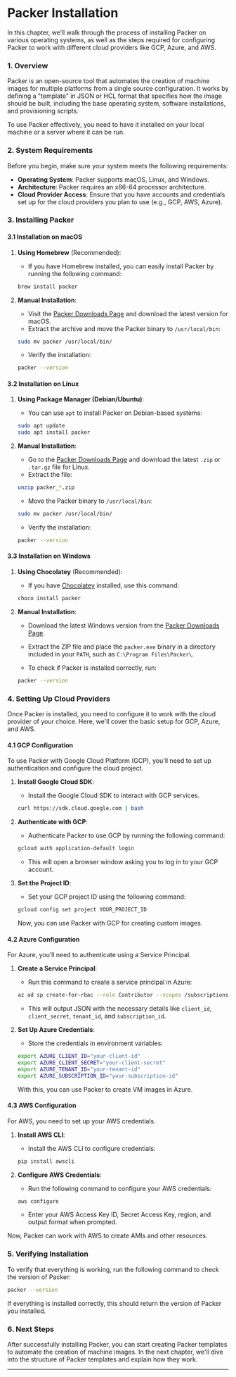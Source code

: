 # Packer Installation

In this chapter, we’ll walk through the process of installing Packer on various operating systems, as well as the steps required for configuring Packer to work with different cloud providers like GCP, Azure, and AWS.

### 1. **Overview**

Packer is an open-source tool that automates the creation of machine images for multiple platforms from a single source configuration. It works by defining a "template" in JSON or HCL format that specifies how the image should be built, including the base operating system, software installations, and provisioning scripts.

To use Packer effectively, you need to have it installed on your local machine or a server where it can be run.

### 2. **System Requirements**

Before you begin, make sure your system meets the following requirements:

- **Operating System**: Packer supports macOS, Linux, and Windows.
- **Architecture**: Packer requires an x86-64 processor architecture.
- **Cloud Provider Access**: Ensure that you have accounts and credentials set up for the cloud providers you plan to use (e.g., GCP, AWS, Azure).
  
### 3. **Installing Packer**

#### 3.1 **Installation on macOS**

1. **Using Homebrew** (Recommended):
   - If you have Homebrew installed, you can easily install Packer by running the following command:

   ```bash
   brew install packer
   ```

2. **Manual Installation**:
   - Visit the [Packer Downloads Page](https://www.packer.io/downloads) and download the latest version for macOS.
   - Extract the archive and move the Packer binary to `/usr/local/bin`:

   ```bash
   sudo mv packer /usr/local/bin/
   ```

   - Verify the installation:

   ```bash
   packer --version
   ```

#### 3.2 **Installation on Linux**

1. **Using Package Manager (Debian/Ubuntu)**:
   - You can use `apt` to install Packer on Debian-based systems:

   ```bash
   sudo apt update
   sudo apt install packer
   ```

2. **Manual Installation**:
   - Go to the [Packer Downloads Page](https://www.packer.io/downloads) and download the latest `.zip` or `.tar.gz` file for Linux.
   - Extract the file:

   ```bash
   unzip packer_*.zip
   ```

   - Move the Packer binary to `/usr/local/bin`:

   ```bash
   sudo mv packer /usr/local/bin/
   ```

   - Verify the installation:

   ```bash
   packer --version
   ```

#### 3.3 **Installation on Windows**

1. **Using Chocolatey** (Recommended):
   - If you have [Chocolatey](https://chocolatey.org/) installed, use this command:

   ```bash
   choco install packer
   ```

2. **Manual Installation**:
   - Download the latest Windows version from the [Packer Downloads Page](https://www.packer.io/downloads).
   - Extract the ZIP file and place the `packer.exe` binary in a directory included in your `PATH`, such as `C:\Program Files\Packer\`.

   - To check if Packer is installed correctly, run:

   ```bash
   packer --version
   ```

### 4. **Setting Up Cloud Providers**

Once Packer is installed, you need to configure it to work with the cloud provider of your choice. Here, we'll cover the basic setup for GCP, Azure, and AWS.

#### 4.1 **GCP Configuration**

To use Packer with Google Cloud Platform (GCP), you'll need to set up authentication and configure the cloud project.

1. **Install Google Cloud SDK**:
   - Install the Google Cloud SDK to interact with GCP services.

   ```bash
   curl https://sdk.cloud.google.com | bash
   ```

2. **Authenticate with GCP**:
   - Authenticate Packer to use GCP by running the following command:

   ```bash
   gcloud auth application-default login
   ```

   - This will open a browser window asking you to log in to your GCP account.

3. **Set the Project ID**:
   - Set your GCP project ID using the following command:

   ```bash
   gcloud config set project YOUR_PROJECT_ID
   ```

   Now, you can use Packer with GCP for creating custom images.

#### 4.2 **Azure Configuration**

For Azure, you’ll need to authenticate using a Service Principal.

1. **Create a Service Principal**:
   - Run this command to create a service principal in Azure:

   ```bash
   az ad sp create-for-rbac --role Contributor --scopes /subscriptions/{subscription-id}/resourceGroups/{resource-group}
   ```

   - This will output JSON with the necessary details like `client_id`, `client_secret`, `tenant_id`, and `subscription_id`.

2. **Set Up Azure Credentials**:
   - Store the credentials in environment variables:

   ```bash
   export AZURE_CLIENT_ID="your-client-id"
   export AZURE_CLIENT_SECRET="your-client-secret"
   export AZURE_TENANT_ID="your-tenant-id"
   export AZURE_SUBSCRIPTION_ID="your-subscription-id"
   ```

   With this, you can use Packer to create VM images in Azure.

#### 4.3 **AWS Configuration**

For AWS, you need to set up your AWS credentials.

1. **Install AWS CLI**:
   - Install the AWS CLI to configure credentials:

   ```bash
   pip install awscli
   ```

2. **Configure AWS Credentials**:
   - Run the following command to configure your AWS credentials:

   ```bash
   aws configure
   ```

   - Enter your AWS Access Key ID, Secret Access Key, region, and output format when prompted.

Now, Packer can work with AWS to create AMIs and other resources.

### 5. **Verifying Installation**

To verify that everything is working, run the following command to check the version of Packer:

```bash
packer --version
```

If everything is installed correctly, this should return the version of Packer you installed.

### 6. **Next Steps**

After successfully installing Packer, you can start creating Packer templates to automate the creation of machine images. In the next chapter, we'll dive into the structure of Packer templates and explain how they work.

---